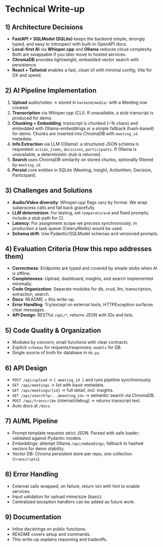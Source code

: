 # Technical Write-up

## 1) Architecture Decisions
- **FastAPI + SQLModel (SQLite)** keeps the backend simple, strongly typed, and easy to introspect with built-in OpenAPI docs.
- **Local-first AI** via **Whisper.cpp** and **Ollama** reduces cloud complexity. Both are swappable if you later move to hosted services.
- **ChromaDB** provides lightweight, embedded vector search with persistence.
- **React + Tailwind** enables a fast, clean UI with minimal config; Vite for DX and speed.

## 2) AI Pipeline Implementation
1. **Upload** audio/video -> stored in `backend/media/` with a Meeting row created.
2. **Transcription** via Whisper.cpp (CLI). If unavailable, a stub transcript is produced for demo.
3. **Chunking + Embedding**: transcript is chunked (~1k chars) and embedded with Ollama-embeddings or a simple fallback (hash-based) for demo. Chunks are inserted into ChromaDB with `meeting_id` metadata.
4. **Info Extraction** via LLM (Ollama): a structured JSON schema is requested: `action_items`, `decisions`, `participants`. If Ollama is unavailable, a deterministic stub is returned.
5. **Search** uses ChromaDB similarity on stored chunks, optionally filtered by `meeting_id`.
6. **Persist** core entities in SQLite (Meeting, Insight, ActionItem, Decision, Participant).

## 3) Challenges and Solutions
- **Audio/Video diversity**: Whisper.cpp flags vary by format. We wrap subprocess calls and fall back gracefully.
- **LLM determinism**: For testing, set `temperature=0` and fixed prompts; include a stub path for CI.
- **Latency**: For assignment scope we process synchronously; in production a task queue (Celery/Redis) would be used.
- **Schema drift**: Use Pydantic/SQLModel schemas and versioned prompts.

## 4) Evaluation Criteria (How this repo addresses them)
- **Correctness**: Endpoints are typed and covered by simple stubs when AI is offline.
- **Completeness**: Upload, dashboard, insights, and search implemented minimally.
- **Code Organization**: Separate modules for db, crud, llm, transcription, extraction, search.
- **Docs**: README + this write-up.
- **Error Handling**: Try/except on external tools, HTTPException surfaces clear messages.
- **API Design**: RESTful `/api/*`, returns JSON with IDs and lists.

## 5) Code Quality & Organization
- Modules by concern; small functions with clear contracts.
- Explicit `schemas` for requests/responses; `models` for DB.
- Single source of truth for database in `db.py`.

## 6) API Design
- `POST /api/upload` -> `{ meeting_id }` and runs pipeline synchronously.
- `GET /api/meetings` -> list with basic metadata.
- `GET /api/meetings/{id}` -> full detail, incl. insights.
- `GET /api/search?q=...&meeting_id=` -> semantic search via ChromaDB.
- `POST /api/transcribe` (internal/debug) -> returns transcript text.
- Auto docs at `/docs`.

## 7) AI/ML Pipeline
- Prompt template requests strict JSON. Parsed with safe loader; validated against Pydantic models.
- Embeddings: attempt Ollama `/api/embeddings`; fallback to hashed vectors for demo stability.
- Vector DB: Chroma persistent store per repo, one collection (`transcripts`).

## 8) Error Handling
- External calls wrapped; on failure, return `503` with hint to enable services.
- Input validation for upload mime/size (basic).
- Centralized exception handlers can be added as future work.

## 9) Documentation
- Inline docstrings on public functions.
- README covers setup and commands.
- This write-up explains reasoning and tradeoffs.

